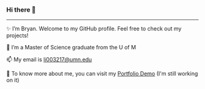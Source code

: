 ### Hi there 👋

---

✨ I’m Bryan. Welcome to my GitHub profile. Feel free to check out my projects!

🔭 I’m a Master of Science graduate from the U of M

📫 My email is li003217@umn.edu

🚀 To know more about me, you can visit my [Portfolio Demo](https://sitongruc.github.io/) (I'm still working on it)

